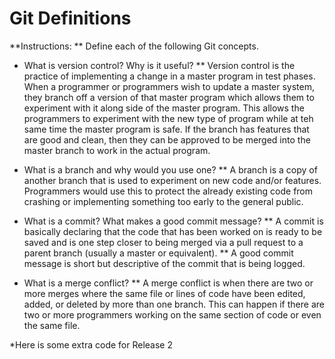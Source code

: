# Git Definitions

**Instructions: ** Define each of the following Git concepts.

* What is version control?  Why is it useful?
** Version control is the practice of implementing a change in a master program in test phases.  When a programmer or programmers wish to update a master system, they branch off a version of that master program which allows them to experiment with it along side of the master program.  This allows the programmers to experiment with the new type of program while at teh same time the master program is safe. If the branch has features that are good and clean, then they can be approved to be merged into the master branch to work in the actual program.

* What is a branch and why would you use one?
** A branch is a copy of another branch that is used to experiment on new code and/or features.  Programmers would use this to protect the already existing code from crashing or implementing something too early to the general public.

* What is a commit? What makes a good commit message?
**  A commit is basically declaring that the code that has been worked on is ready to be saved and is one step closer to being merged via a pull request to a parent branch (usually a master or equivalent).
** A good commit message is short but descriptive of the commit that is being logged.

* What is a merge conflict?
** A merge conflict is when there are two or more merges where the same file or lines of code have been edited, added, or deleted by more than one branch.  This can happen if there are two or more programmers working on the same section of code or even the same file.

*Here is some extra code for Release 2